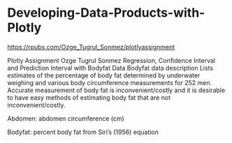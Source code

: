 # Developing-Data-Products-with-Plotly

https://rpubs.com/Ozge_Tugrul_Sonmez/plotlyassignment

Plotly Assignment
Ozge Tugrul Sonmez
Regression, Confidence Interval and Prediction Interval with Bodyfat Data
Bodyfat data description
Lists estimates of the percentage of body fat determined by underwater weighing and various body circumference measurements for 252 men. Accurate measurement of body fat is inconvenient/costly and it is desirable to have easy methods of estimating body fat that are not inconvenient/costly.

Abdomen: abdomen circumference (cm)

Bodyfat: percent body fat from Siri’s (1956) equation
